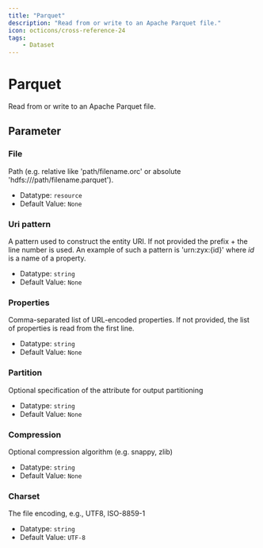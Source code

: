 ```yaml
---
title: "Parquet"
description: "Read from or write to an Apache Parquet file."
icon: octicons/cross-reference-24
tags: 
    - Dataset
---
```

# Parquet
<!-- This file was generated - DO NOT CHANGE IT MANUALLY -->



Read from or write to an Apache Parquet file.

## Parameter

### File

Path (e.g. relative like 'path/filename.orc' or absolute 'hdfs:///path/filename.parquet').

- Datatype: `resource`
- Default Value: `None`



### Uri pattern

A pattern used to construct the entity URI. If not provided the prefix + the line number is used. An example of such a pattern is 'urn:zyx:{id}' where *id* is a name of a property.

- Datatype: `string`
- Default Value: `None`



### Properties

Comma-separated list of URL-encoded properties. If not provided, the list of properties is read from the first line.

- Datatype: `string`
- Default Value: `None`



### Partition

Optional specification of the attribute for output partitioning

- Datatype: `string`
- Default Value: `None`



### Compression

Optional compression algorithm (e.g. snappy, zlib)

- Datatype: `string`
- Default Value: `None`



### Charset

The file encoding, e.g., UTF8, ISO-8859-1

- Datatype: `string`
- Default Value: `UTF-8`



